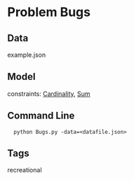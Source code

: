 # Problem Bugs


## Data
  example.json

## Model
  constraints: [Cardinality](http://pycsp.org/documentation/constraints/Cardinality), [Sum](http://pycsp.org/documentation/constraints/Sum)

## Command Line
```
  python Bugs.py -data=<datafile.json>
```

## Tags
  recreational
